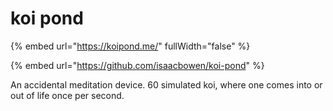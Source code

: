 # koi pond

{% embed url="https://koipond.me/" fullWidth="false" %}

{% embed url="https://github.com/isaacbowen/koi-pond" %}

An accidental meditation device. 60 simulated koi, where one comes into or out of life once per second.
